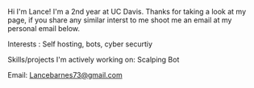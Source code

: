 Hi I'm Lance! I'm a 2nd year at UC Davis. Thanks for taking a look at my page, if you share any similar interst to me shoot me an email at my personal email below.

Interests : Self hosting, bots, cyber securtiy 

Skills/projects I'm actively working on: Scalping Bot

Email: Lancebarnes73@gmail.com
